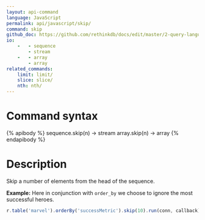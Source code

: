```yaml
---
layout: api-command 
language: JavaScript
permalink: api/javascript/skip/
command: skip
github_doc: https://github.com/rethinkdb/docs/edit/master/2-query-language/api/javascript/transformations/skip.md
io:
    -   - sequence
        - stream
    -   - array
        - array
related_commands:
    limit: limit/
    slice: slice/
    nth: nth/
---
```


# Command syntax #

{% apibody %}
sequence.skip(n) &rarr; stream
array.skip(n) &rarr; array
{% endapibody %}

# Description #

Skip a number of elements from the head of the sequence.

__Example:__ Here in conjunction with `order_by` we choose to ignore the most successful heroes.

```js
r.table('marvel').orderBy('successMetric').skip(10).run(conn, callback)
```
